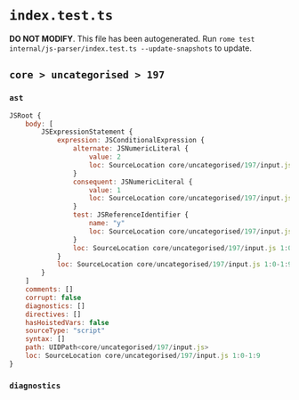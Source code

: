 # `index.test.ts`

**DO NOT MODIFY**. This file has been autogenerated. Run `rome test internal/js-parser/index.test.ts --update-snapshots` to update.

## `core > uncategorised > 197`

### `ast`

```javascript
JSRoot {
	body: [
		JSExpressionStatement {
			expression: JSConditionalExpression {
				alternate: JSNumericLiteral {
					value: 2
					loc: SourceLocation core/uncategorised/197/input.js 1:8-1:9
				}
				consequent: JSNumericLiteral {
					value: 1
					loc: SourceLocation core/uncategorised/197/input.js 1:4-1:5
				}
				test: JSReferenceIdentifier {
					name: "y"
					loc: SourceLocation core/uncategorised/197/input.js 1:0-1:1 (y)
				}
				loc: SourceLocation core/uncategorised/197/input.js 1:0-1:9
			}
			loc: SourceLocation core/uncategorised/197/input.js 1:0-1:9
		}
	]
	comments: []
	corrupt: false
	diagnostics: []
	directives: []
	hasHoistedVars: false
	sourceType: "script"
	syntax: []
	path: UIDPath<core/uncategorised/197/input.js>
	loc: SourceLocation core/uncategorised/197/input.js 1:0-1:9
}
```

### `diagnostics`

```

```
